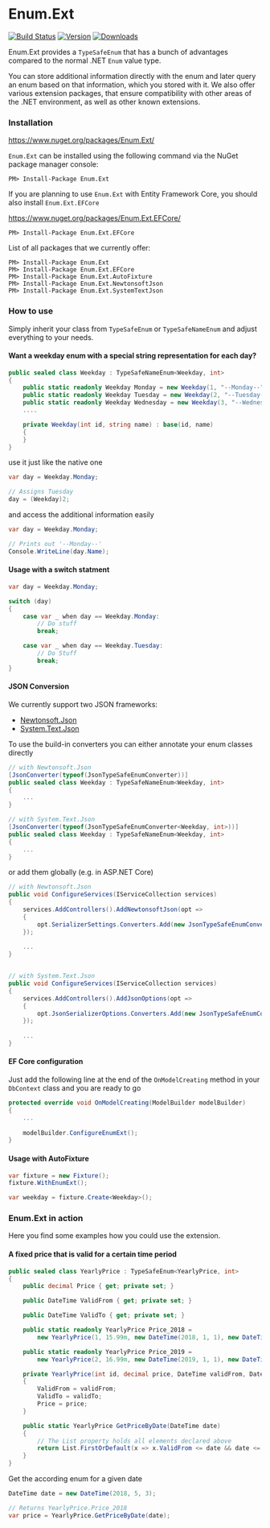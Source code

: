 # Enum.Ext

[![Build Status](https://mauracher.visualstudio.com/enum_ext/_apis/build/status/simonmau.enum_ext?branchName=master)](https://mauracher.visualstudio.com/enum_ext/_build/latest?definitionId=20&branchName=master) [![Version](https://img.shields.io/nuget/v/Enum.Ext.svg)](https://www.nuget.org/packages/Enum.Ext)  [![Downloads](https://img.shields.io/nuget/dt/Enum.Ext.svg)](https://www.nuget.org/packages/Enum.Ext)

Enum.Ext provides a `TypeSafeEnum` that has a bunch of advantages compared to the normal .NET `Enum` value type.

You can store additional information directly with the enum and later query an enum based on that information, which you stored with it. We also offer various extension packages, that ensure compatibility with other areas of the .NET environment, as well as other known extensions.

### Installation 
https://www.nuget.org/packages/Enum.Ext/

`Enum.Ext` can be installed using the following command via the NuGet package manager console:

    PM> Install-Package Enum.Ext


If you are planning to use `Enum.Ext` with Entity Framework Core, you should also install `Enum.Ext.EFCore`

https://www.nuget.org/packages/Enum.Ext.EFCore/


    PM> Install-Package Enum.Ext.EFCore
    
List of all packages that we currently offer: 

    PM> Install-Package Enum.Ext
    PM> Install-Package Enum.Ext.EFCore
    PM> Install-Package Enum.Ext.AutoFixture
    PM> Install-Package Enum.Ext.NewtonsoftJson
    PM> Install-Package Enum.Ext.SystemTextJson

### How to use

Simply inherit your class from `TypeSafeEnum` or `TypeSafeNameEnum` and adjust everything to your needs.





#### Want a weekday enum with a special string representation for each day?
```C#
public sealed class Weekday : TypeSafeNameEnum<Weekday, int>
{
    public static readonly Weekday Monday = new Weekday(1, "--Monday--");
    public static readonly Weekday Tuesday = new Weekday(2, "--Tuesday--");
    public static readonly Weekday Wednesday = new Weekday(3, "--Wednesday--");
    ....

    private Weekday(int id, string name) : base(id, name)
    {
    }
}
```

use it just like the native one 

```C#
var day = Weekday.Monday;

// Assigns Tuesday
day = (Weekday)2;
```

and access the additional information easily

```C#
var day = Weekday.Monday;

// Prints out '--Monday--'
Console.WriteLine(day.Name);
```

#### Usage with a switch statment

```C#
var day = Weekday.Monday;

switch (day)
{
    case var _ when day == Weekday.Monday:
        // Do stuff
        break;

    case var _ when day == Weekday.Tuesday:
        // Do Stuff
        break;
}
```

#### JSON Conversion

We currently support two JSON frameworks:

* [Newtonsoft.Json](https://www.nuget.org/packages/Newtonsoft.Json)
* [System.Text.Json](https://www.nuget.org/packages/System.Text.Json)

To use the build-in converters you can either annotate your enum classes directly

```C#
// with Newtonsoft.Json
[JsonConverter(typeof(JsonTypeSafeEnumConverter))] 
public sealed class Weekday : TypeSafeNameEnum<Weekday, int>
{
    ...
}

// with System.Text.Json
[JsonConverter(typeof(JsonTypeSafeEnumConverter<Weekday, int>))]
public sealed class Weekday : TypeSafeNameEnum<Weekday, int>
{
    ...
}
```

or add them globally (e.g. in ASP.NET Core) 

```C#
// with Newtonsoft.Json
public void ConfigureServices(IServiceCollection services)
{
    services.AddControllers().AddNewtonsoftJson(opt =>
    {
        opt.SerializerSettings.Converters.Add(new JsonTypeSafeEnumConverter());
    });
    
    ...
}


// with System.Text.Json
public void ConfigureServices(IServiceCollection services)
{
    services.AddControllers().AddJsonOptions(opt =>
    {
        opt.JsonSerializerOptions.Converters.Add(new JsonTypeSafeEnumConverterFactory());
    });
    
    ...
}
```


#### EF Core configuration

Just add the following line at the end of the `OnModelCreating` method in your `DbContext` class and you are ready to go

```C#
protected override void OnModelCreating(ModelBuilder modelBuilder)
{
    ...
    
    modelBuilder.ConfigureEnumExt();
}
```

#### Usage with AutoFixture

```C#
var fixture = new Fixture();
fixture.WithEnumExt();

var weekday = fixture.Create<Weekday>();
```

### Enum.Ext in action

Here you find some examples how you could use the extension.

#### A fixed price that is valid for a certain time period
```C#
public sealed class YearlyPrice : TypeSafeEnum<YearlyPrice, int>
{
    public decimal Price { get; private set; }

    public DateTime ValidFrom { get; private set; }

    public DateTime ValidTo { get; private set; }

    public static readonly YearlyPrice Price_2018 =
        new YearlyPrice(1, 15.99m, new DateTime(2018, 1, 1), new DateTime(2018, 12, 31));

    public static readonly YearlyPrice Price_2019 =
        new YearlyPrice(2, 16.99m, new DateTime(2019, 1, 1), new DateTime(2019, 12, 31));

    private YearlyPrice(int id, decimal price, DateTime validFrom, DateTime validTo) : base(id)
    {
        ValidFrom = validFrom;
        ValidTo = validTo;
        Price = price;
    }

    public static YearlyPrice GetPriceByDate(DateTime date)
    {
        // The List property holds all elements declared above
        return List.FirstOrDefault(x => x.ValidFrom <= date && date <= x.ValidTo);
    }
}
```

Get the according enum for a given date
```C#
DateTime date = new DateTime(2018, 5, 3);

// Returns YearlyPrice.Price_2018
var price = YearlyPrice.GetPriceByDate(date);
```
